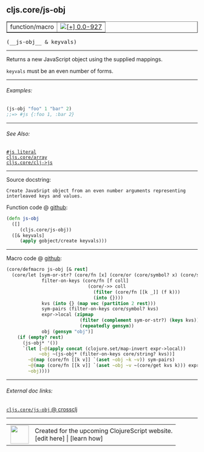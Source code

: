 ## cljs.core/js-obj



 <table border="1">
<tr>
<td>function/macro</td>
<td><a href="https://github.com/cljsinfo/cljs-api-docs/tree/0.0-927"><img valign="middle" alt="[+] 0.0-927" title="Added in 0.0-927" src="https://img.shields.io/badge/+-0.0--927-lightgrey.svg"></a> </td>
</tr>
</table>


 <samp>
(__js-obj__ & keyvals)<br>
</samp>

---

Returns a new JavaScript object using the supplied mappings.

`keyvals` must be an even number of forms.



---

###### Examples:

```clj
(js-obj "foo" 1 "bar" 2)
;;=> #js {:foo 1, :bar 2}
```



---

###### See Also:

[`#js literal`](../syntax/js-literal.md)<br>
[`cljs.core/array`](../cljs.core/array.md)<br>
[`cljs.core/clj->js`](../cljs.core/clj-GTjs.md)<br>

---


Source docstring:

```
Create JavaSript object from an even number arguments representing
interleaved keys and values.
```


Function code @ [github](https://github.com/clojure/clojurescript/blob/r1.7.228/src/main/cljs/cljs/core.cljs#L1942-L1948):

```clj
(defn js-obj
  ([]
     (cljs.core/js-obj))
  ([& keyvals]
     (apply gobject/create keyvals)))
```

<!--
Repo - tag - source tree - lines:

 <pre>
clojurescript @ r1.7.228
└── src
    └── main
        └── cljs
            └── cljs
                └── <ins>[core.cljs:1942-1948](https://github.com/clojure/clojurescript/blob/r1.7.228/src/main/cljs/cljs/core.cljs#L1942-L1948)</ins>
</pre>

-->

---

Macro code @ [github](https://github.com/clojure/clojurescript/blob/r1.7.228/src/main/clojure/cljs/core.cljc#L2396-L2414):

```clj
(core/defmacro js-obj [& rest]
  (core/let [sym-or-str? (core/fn [x] (core/or (core/symbol? x) (core/string? x)))
             filter-on-keys (core/fn [f coll]
                              (core/->> coll
                                (filter (core/fn [[k _]] (f k)))
                                (into {})))
             kvs (into {} (map vec (partition 2 rest)))
             sym-pairs (filter-on-keys core/symbol? kvs)
             expr->local (zipmap
                           (filter (complement sym-or-str?) (keys kvs))
                           (repeatedly gensym))
             obj (gensym "obj")]
    (if (empty? rest)
      (js-obj* '())
      `(let [~@(apply concat (clojure.set/map-invert expr->local))
            ~obj ~(js-obj* (filter-on-keys core/string? kvs))]
        ~@(map (core/fn [[k v]] `(aset ~obj ~k ~v)) sym-pairs)
        ~@(map (core/fn [[k v]] `(aset ~obj ~v ~(core/get kvs k))) expr->local)
        ~obj))))
```

<!--
Repo - tag - source tree - lines:

 <pre>
clojurescript @ r1.7.228
└── src
    └── main
        └── clojure
            └── cljs
                └── <ins>[core.cljc:2396-2414](https://github.com/clojure/clojurescript/blob/r1.7.228/src/main/clojure/cljs/core.cljc#L2396-L2414)</ins>
</pre>
-->

---


###### External doc links:

[`cljs.core/js-obj` @ crossclj](http://crossclj.info/fun/cljs.core.cljs/js-obj.html)<br>

---

 <table>
<tr><td>
<img valign="middle" align="right" width="48px" src="http://i.imgur.com/Hi20huC.png">
</td><td>
Created for the upcoming ClojureScript website.<br>
[edit here] | [learn how]
</td></tr></table>

[edit here]:https://github.com/cljsinfo/cljs-api-docs/blob/master/cljsdoc/cljs.core/js-obj.cljsdoc
[learn how]:https://github.com/cljsinfo/cljs-api-docs/wiki/cljsdoc-files

<!--

This information was too distracting to show to readers, but I'll leave it
commented here since it is helpful to:

- pretty-print the data used to generate this document
- and show how to retrieve that data



The API data for this symbol:

```clj
{:description "Returns a new JavaScript object using the supplied mappings.\n\n`keyvals` must be an even number of forms.",
 :ns "cljs.core",
 :name "js-obj",
 :signature ["[& keyvals]"],
 :history [["+" "0.0-927"]],
 :type "function/macro",
 :related ["syntax/js-literal" "cljs.core/array" "cljs.core/clj->js"],
 :full-name-encode "cljs.core/js-obj",
 :source {:code "(defn js-obj\n  ([]\n     (cljs.core/js-obj))\n  ([& keyvals]\n     (apply gobject/create keyvals)))",
          :title "Function code",
          :repo "clojurescript",
          :tag "r1.7.228",
          :filename "src/main/cljs/cljs/core.cljs",
          :lines [1942 1948]},
 :extra-sources [{:code "(core/defmacro js-obj [& rest]\n  (core/let [sym-or-str? (core/fn [x] (core/or (core/symbol? x) (core/string? x)))\n             filter-on-keys (core/fn [f coll]\n                              (core/->> coll\n                                (filter (core/fn [[k _]] (f k)))\n                                (into {})))\n             kvs (into {} (map vec (partition 2 rest)))\n             sym-pairs (filter-on-keys core/symbol? kvs)\n             expr->local (zipmap\n                           (filter (complement sym-or-str?) (keys kvs))\n                           (repeatedly gensym))\n             obj (gensym \"obj\")]\n    (if (empty? rest)\n      (js-obj* '())\n      `(let [~@(apply concat (clojure.set/map-invert expr->local))\n            ~obj ~(js-obj* (filter-on-keys core/string? kvs))]\n        ~@(map (core/fn [[k v]] `(aset ~obj ~k ~v)) sym-pairs)\n        ~@(map (core/fn [[k v]] `(aset ~obj ~v ~(core/get kvs k))) expr->local)\n        ~obj))))",
                  :title "Macro code",
                  :repo "clojurescript",
                  :tag "r1.7.228",
                  :filename "src/main/clojure/cljs/core.cljc",
                  :lines [2396 2414]}],
 :examples [{:id "657cd7",
             :content "```clj\n(js-obj \"foo\" 1 \"bar\" 2)\n;;=> #js {:foo 1, :bar 2}\n```"}],
 :full-name "cljs.core/js-obj",
 :docstring "Create JavaSript object from an even number arguments representing\ninterleaved keys and values."}

```

Retrieve the API data for this symbol:

```clj
;; from Clojure REPL
(require '[clojure.edn :as edn])
(-> (slurp "https://raw.githubusercontent.com/cljsinfo/cljs-api-docs/catalog/cljs-api.edn")
    (edn/read-string)
    (get-in [:symbols "cljs.core/js-obj"]))
```

-->
